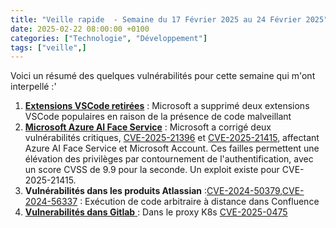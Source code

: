 ```yaml
---
title: "Veille rapide  - Semaine du 17 Février 2025 au 24 Février 2025"
date: 2025-02-22 08:00:00 +0100
categories: ["Technologie", "Développement"]
tags: ["veille",]
---
```


Voici un résumé des quelques vulnérabilités pour cette  semaine qui m'ont interpellé :'

1. **[Extensions VSCode retirées](https://www.bleepingcomputer.com/news/security/vscode-extensions-with-9-million-installs-pulled-over-security-risks/)** : Microsoft a supprimé deux extensions VSCode populaires en raison de la présence de code malveillant
1. **[Microsoft Azure AI Face Service](https://thehackernews.com/2025/02/microsoft-patches-critical-azure-ai.html)** : Microsoft a corrigé deux vulnérabilités critiques,
[CVE-2025-21396](https://msrc.microsoft.com/update-guide/vulnerability/CVE-2025-21396) et [CVE-2025-21415](https://msrc.microsoft.com/update-guide/vulnerability/CVE-2025-21415), affectant Azure AI Face Service et Microsoft Account. Ces failles permettent une élévation des privilèges par contournement de l'authentification, avec un score CVSS de 9.9 pour la seconde. Un exploit  existe pour CVE-2025-21415.
1. **Vulnérabilités dans les produits Atlassian** :[CVE-2024-50379](https://jira.atlassian.com/browse/CONFSERVER-99215),[CVE-2024-56337](https://jira.atlassian.com/browse/CONFSERVER-99216) : Exécution de code arbitraire à distance dans Confluence 
1. [**Vulnerabilités dans Gitlab** ](https://cybersecuritynews.com/gitlab-vulnerabilities-bypass-security-controls/) : Dans le proxy K8s [CVE-2025-0475](https://about.gitlab.com/releases/2025/02/26/patch-release-gitlab-17-9-1-released/)